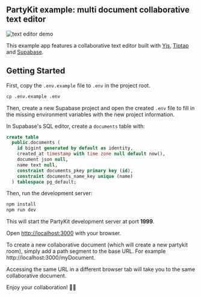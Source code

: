 ## PartyKit example: multi document collaborative text editor

![text editor demo](./text-editor.gif)

This example app features a collaborative text editor built with [Yjs](https://yjs.dev/), [Tiptap](https://tiptap.dev/) and [Supabase](https://supabase.com/).

## Getting Started

First, copy the `.env.example` file to `.env` in the project root.

```bash
cp .env.example .env
```

Then, create a new Supabase project and open the created `.env` file to fill in the missing environment variables with the new project information.

In Supabase's SQL editor, create a `documents` table with:

```sql
create table
  public.documents (
    id bigint generated by default as identity,
    created_at timestamp with time zone null default now(),
    document json null,
    name text null,
    constraint documents_pkey primary key (id),
    constraint documents_name_key unique (name)
  ) tablespace pg_default;
```

Then, run the development server:

```bash
npm install
npm run dev
```

This will start the PartyKit development server at port **1999**.

Open [http://localhost:3000](http://localhost:3000) with your browser.

To create a new collaborative document (which will create a new partykit room), simply add a path segment to the base URL. For example http://localhost:3000/myDocument.

Accessing the same URL in a different browser tab will take you to the same collaborative document.

Enjoy your collaboration! 🎈🎉
